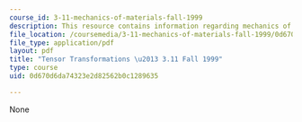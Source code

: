 ```yaml
---
course_id: 3-11-mechanics-of-materials-fall-1999
description: This resource contains information regarding mechanics of materials.
file_location: /coursemedia/3-11-mechanics-of-materials-fall-1999/0d670d6da74323e2d82562b0c1289635_MIT3_11F99_trans.pdf
file_type: application/pdf
layout: pdf
title: "Tensor Transformations \u2013 3.11 Fall 1999"
type: course
uid: 0d670d6da74323e2d82562b0c1289635

---
```

None